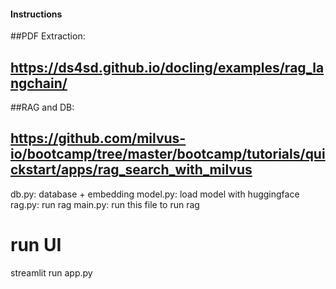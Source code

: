 #### Instructions

##PDF Extraction:
## https://ds4sd.github.io/docling/examples/rag_langchain/

##RAG and DB:
## https://github.com/milvus-io/bootcamp/tree/master/bootcamp/tutorials/quickstart/apps/rag_search_with_milvus
db.py: database + embedding
model.py: load model with huggingface
rag.py: run rag
main.py: run this file to run rag

# run UI
streamlit run app.py
